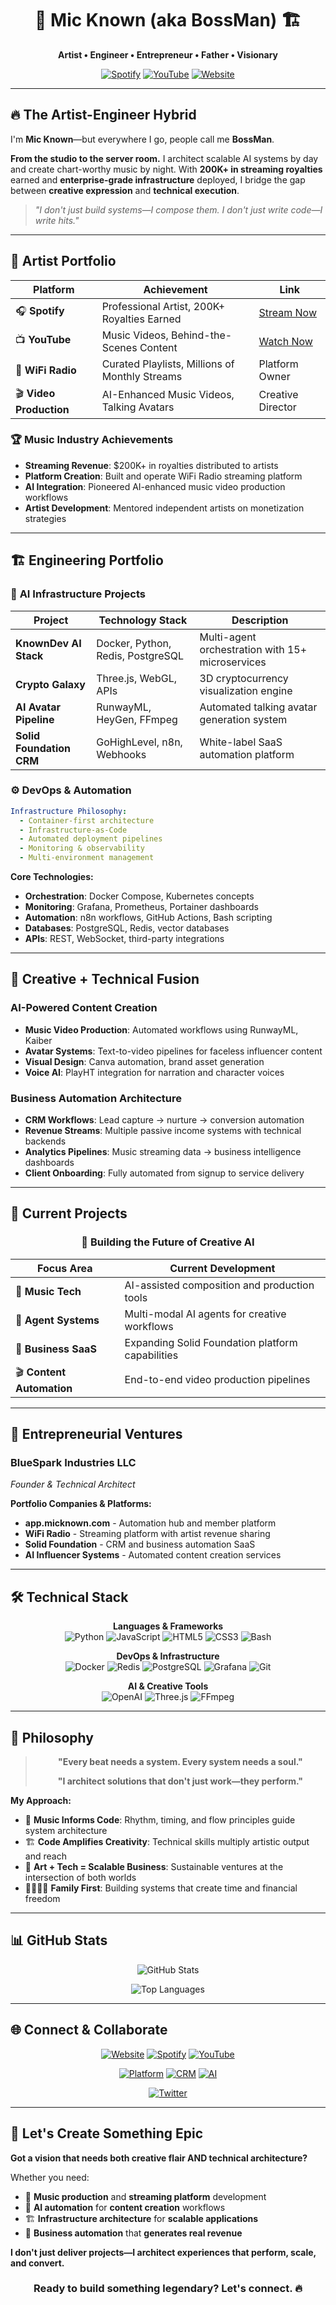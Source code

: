 <div align="center">

# 🎤 Mic Known (aka BossMan) 🏗️

**Artist • Engineer • Entrepreneur • Father • Visionary**

[![Spotify](https://img.shields.io/badge/Spotify-200K%2B%20Royalties-1DB954?style=for-the-badge&logo=spotify&logoColor=white)](https://open.spotify.com/artist/7mbYQS9evKbvZOptRJ8uZL)
[![YouTube](https://img.shields.io/badge/YouTube-Creator-FF0000?style=for-the-badge&logo=youtube&logoColor=white)](https://youtube.com/micknown)
[![Website](https://img.shields.io/badge/Website-micknown.com-188bf6?style=for-the-badge&logo=safari&logoColor=white)](https://www.micknown.com/)

</div>

---

## 🔥 The Artist-Engineer Hybrid

I'm **Mic Known**—but everywhere I go, people call me **BossMan**.

**From the studio to the server room.** I architect scalable AI systems by day and create chart-worthy music by night. With **200K+ in streaming royalties** earned and **enterprise-grade infrastructure** deployed, I bridge the gap between **creative expression** and **technical execution**.

> *"I don't just build systems—I compose them. I don't just write code—I write hits."*

---

## 🎵 Artist Portfolio

| Platform | Achievement | Link |
|----------|-------------|------|
| 🎧 **Spotify** | Professional Artist, 200K+ Royalties Earned | [Stream Now](https://open.spotify.com/artist/7mbYQS9evKbvZOptRJ8uZL) |
| 📺 **YouTube** | Music Videos, Behind-the-Scenes Content | [Watch Now](https://youtube.com/micknown) |
| 🎵 **WiFi Radio** | Curated Playlists, Millions of Monthly Streams | Platform Owner |
| 🎬 **Video Production** | AI-Enhanced Music Videos, Talking Avatars | Creative Director |

### 🏆 Music Industry Achievements
- **Streaming Revenue**: $200K+ in royalties distributed to artists
- **Platform Creation**: Built and operate WiFi Radio streaming platform
- **AI Integration**: Pioneered AI-enhanced music video production workflows
- **Artist Development**: Mentored independent artists on monetization strategies

---

## 🏗️ Engineering Portfolio

### 🤖 **AI Infrastructure Projects**

| Project | Technology Stack | Description |
|---------|-----------------|-------------|
| **KnownDev AI Stack** | Docker, Python, Redis, PostgreSQL | Multi-agent orchestration with 15+ microservices |
| **Crypto Galaxy** | Three.js, WebGL, APIs | 3D cryptocurrency visualization engine |
| **AI Avatar Pipeline** | RunwayML, HeyGen, FFmpeg | Automated talking avatar generation system |
| **Solid Foundation CRM** | GoHighLevel, n8n, Webhooks | White-label SaaS automation platform |

### ⚙️ **DevOps & Automation**

```yaml
Infrastructure Philosophy:
  - Container-first architecture
  - Infrastructure-as-Code
  - Automated deployment pipelines  
  - Monitoring & observability
  - Multi-environment management
```

**Core Technologies:**
- **Orchestration**: Docker Compose, Kubernetes concepts
- **Monitoring**: Grafana, Prometheus, Portainer dashboards  
- **Automation**: n8n workflows, GitHub Actions, Bash scripting
- **Databases**: PostgreSQL, Redis, vector databases
- **APIs**: REST, WebSocket, third-party integrations

---

## 🎨 Creative + Technical Fusion

### **AI-Powered Content Creation**
- **Music Video Production**: Automated workflows using RunwayML, Kaiber
- **Avatar Systems**: Text-to-video pipelines for faceless influencer content  
- **Visual Design**: Canva automation, brand asset generation
- **Voice AI**: PlayHT integration for narration and character voices

### **Business Automation Architecture**  
- **CRM Workflows**: Lead capture → nurture → conversion automation
- **Revenue Streams**: Multiple passive income systems with technical backends
- **Analytics Pipelines**: Music streaming data → business intelligence dashboards
- **Client Onboarding**: Fully automated from signup to service delivery

---

## 🚀 Current Projects

<div align="center">

### 🎯 **Building the Future of Creative AI**

</div>

| Focus Area | Current Development |
|------------|-------------------|
| 🎵 **Music Tech** | AI-assisted composition and production tools |
| 🤖 **Agent Systems** | Multi-modal AI agents for creative workflows |
| 🏢 **Business SaaS** | Expanding Solid Foundation platform capabilities |
| 🎬 **Content Automation** | End-to-end video production pipelines |

---

## 💼 Entrepreneurial Ventures

### **BlueSpark Industries LLC**
*Founder & Technical Architect*

**Portfolio Companies & Platforms:**
- **app.micknown.com** - Automation hub and member platform
- **WiFi Radio** - Streaming platform with artist revenue sharing
- **Solid Foundation** - CRM and business automation SaaS
- **AI Influencer Systems** - Automated content creation services

---

## 🛠️ Technical Stack

<div align="center">

**Languages & Frameworks**  
![Python](https://img.shields.io/badge/-Python-3776AB?style=flat-square&logo=python&logoColor=white)
![JavaScript](https://img.shields.io/badge/-JavaScript-F7DF1E?style=flat-square&logo=javascript&logoColor=black)
![HTML5](https://img.shields.io/badge/-HTML5-E34F26?style=flat-square&logo=html5&logoColor=white)
![CSS3](https://img.shields.io/badge/-CSS3-1572B6?style=flat-square&logo=css3&logoColor=white)
![Bash](https://img.shields.io/badge/-Bash-4EAA25?style=flat-square&logo=gnu-bash&logoColor=white)

**DevOps & Infrastructure**  
![Docker](https://img.shields.io/badge/-Docker-2496ED?style=flat-square&logo=docker&logoColor=white)
![Redis](https://img.shields.io/badge/-Redis-DC382D?style=flat-square&logo=redis&logoColor=white)
![PostgreSQL](https://img.shields.io/badge/-PostgreSQL-336791?style=flat-square&logo=postgresql&logoColor=white)
![Grafana](https://img.shields.io/badge/-Grafana-F46800?style=flat-square&logo=grafana&logoColor=white)
![Git](https://img.shields.io/badge/-Git-F05032?style=flat-square&logo=git&logoColor=white)

**AI & Creative Tools**  
![OpenAI](https://img.shields.io/badge/-OpenAI-412991?style=flat-square&logo=openai&logoColor=white)
![Three.js](https://img.shields.io/badge/-Three.js-000000?style=flat-square&logo=three.js&logoColor=white)
![FFmpeg](https://img.shields.io/badge/-FFmpeg-007808?style=flat-square&logo=ffmpeg&logoColor=white)

</div>

---

## 🎯 Philosophy

<div align="center">

> **"Every beat needs a system. Every system needs a soul."**
> 
> **"I architect solutions that don't just work—they perform."**

</div>

**My Approach:**
- 🎵 **Music Informs Code**: Rhythm, timing, and flow principles guide system architecture
- 🏗️ **Code Amplifies Creativity**: Technical skills multiply artistic output and reach  
- 💼 **Art + Tech = Scalable Business**: Sustainable ventures at the intersection of both worlds
- 👨‍👩‍👧‍👦 **Family First**: Building systems that create time and financial freedom

---

## 📊 GitHub Stats

<div align="center">

![GitHub Stats](https://github-readme-stats.vercel.app/api?username=MicKnown&show_icons=true&theme=dark&hide_border=true&bg_color=0d1117&title_color=188bf6&icon_color=188bf6&text_color=ffffff)

![Top Languages](https://github-readme-stats.vercel.app/api/top-langs/?username=MicKnown&layout=compact&theme=dark&hide_border=true&bg_color=0d1117&title_color=188bf6&text_color=ffffff)

</div>

---

## 🌐 Connect & Collaborate

<div align="center">

[![Website](https://img.shields.io/badge/🏠_Website-micknown.com-188bf6?style=for-the-badge)](https://www.micknown.com/)
[![Spotify](https://img.shields.io/badge/🎵_Music-Spotify-1DB954?style=for-the-badge)](https://open.spotify.com/artist/7mbYQS9evKbvZOptRJ8uZL)
[![YouTube](https://img.shields.io/badge/📺_Content-YouTube-FF0000?style=for-the-badge)](https://youtube.com/micknown)

[![Platform](https://img.shields.io/badge/🧠_Platform-app.micknown.com-188bf6?style=for-the-badge)](https://app.micknown.com/)
[![CRM](https://img.shields.io/badge/🏢_SaaS-Solid_Foundation-188bf6?style=for-the-badge)](https://www.micknown.com/ghlaffiliate)
[![AI](https://img.shields.io/badge/🤖_AI_Services-Influencer_Systems-188bf6?style=for-the-badge)](https://www.micknown.com/aiinfluencers)

[![Twitter](https://img.shields.io/badge/🐦_Updates-@KnownMike-1DA1F2?style=for-the-badge)](https://x.com/KnownMic)

</div>

---

## 🤝 Let's Create Something Epic

**Got a vision that needs both creative flair AND technical architecture?**

Whether you need:
- 🎵 **Music production** and **streaming platform** development
- 🤖 **AI automation** for **content creation** workflows  
- 🏗️ **Infrastructure architecture** for **scalable applications**
- 💼 **Business automation** that **generates real revenue**

**I don't just deliver projects—I architect experiences that perform, scale, and convert.**

<div align="center">

### **Ready to build something legendary? Let's connect. 🔥**

</div>
